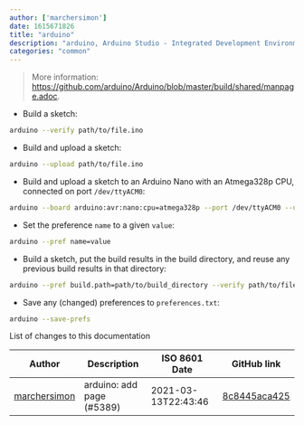 ```yaml
---
author: ['marchersimon']
date: 1615671826
title: "arduino"
description: "arduino, Arduino Studio - Integrated Development Environment for the Arduino platform."
categories: "common"
---
```

> More information: <https://github.com/arduino/Arduino/blob/master/build/shared/manpage.adoc>.

- Build a sketch:

```bash
arduino --verify path/to/file.ino
```

- Build and upload a sketch:

```bash
arduino --upload path/to/file.ino
```

- Build and upload a sketch to an Arduino Nano with an Atmega328p CPU, connected on port `/dev/ttyACM0`:

```bash
arduino --board arduino:avr:nano:cpu=atmega328p --port /dev/ttyACM0 --upload path/to/file.ino
```

- Set the preference `name` to a given `value`:

```bash
arduino --pref name=value
```

- Build a sketch, put the build results in the build directory, and reuse any previous build results in that directory:

```bash
arduino --pref build.path=path/to/build_directory --verify path/to/file.ino
```

- Save any (changed) preferences to `preferences.txt`:

```bash
arduino --save-prefs
```
List of changes to this documentation


Author | Description | ISO 8601 Date | GitHub link
------|-----|-----|-----
[marchersimon](mailto:50295997+marchersimon@users.noreply.github.com) | arduino: add page (#5389) | 2021-03-13T22:43:46 | [8c8445aca425](https://github.com/tldr-pages/tldr/commit/8c8445aca425c6a9ab21ece6c85deb45769e7d3c)

